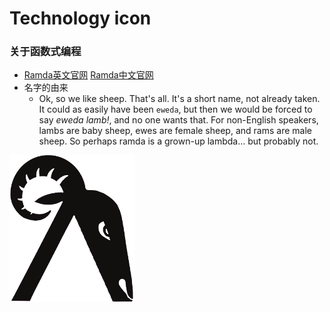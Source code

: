 # Technology icon

### 关于函数式编程

* [Ramda英文官网](https://ramdajs.com/) [Ramda中文官网](http://ramda.cn/)
* 名字的由来
  * Ok, so we like sheep. That's all. It's a short name, not already taken. It could as easily have been `eweda`, but then we would be forced to say *eweda lamb!*, and no one wants that. For non-English speakers, lambs are baby sheep, ewes are female sheep, and rams are male sheep. So perhaps ramda is a grown-up lambda... but probably not.


![ramdaFilled_200x235](./assert/ramdaFilled_200x235.png)